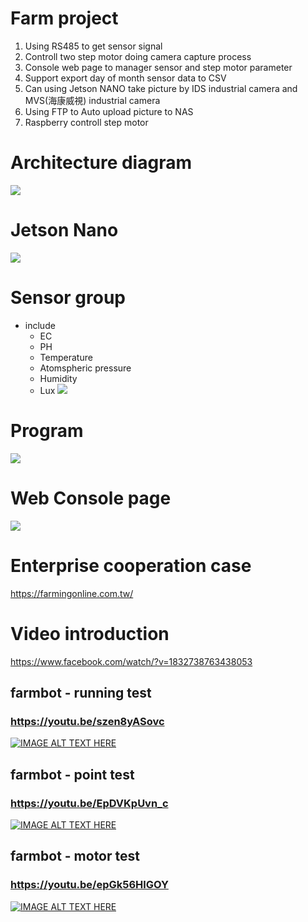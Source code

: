 # Farm project
1. Using RS485 to get sensor signal 
2. Controll two step motor doing camera capture process
3. Console web page to manager sensor and step motor parameter
4. Support export day of month sensor data to CSV 
5. Can using Jetson NANO take picture by IDS industrial camera and MVS(海康威視) industrial camera
6. Using FTP to Auto upload picture to NAS 
7. Raspberry controll step motor

# Architecture diagram
![](https://i.imgur.com/z71rRYA.png)
# Jetson Nano 
![](https://d11vq4vh3begny.cloudfront.net/img/tmp/1EP/BOo6z/Lo/5LvB5/Zg)

# Sensor group
* include 
  * EC
  * PH
  * Temperature
  * Atomspheric pressure
  * Humidity
  * Lux
![](https://d11vq4vh3begny.cloudfront.net/img/tmp/1EP/BOo6z/Lo/Dgd3r/Zg)

# Program
![](https://d11vq4vh3begny.cloudfront.net/img/tmp/1EP/BOo6z/Lo/J4voK/Zg)

# Web Console page
![](https://i.imgur.com/ECX5wnx.png)

# Enterprise cooperation case
https://farmingonline.com.tw/

# Video introduction
https://www.facebook.com/watch/?v=1832738763438053

## farmbot - running test
### https://youtu.be/szen8yASovc
[![IMAGE ALT TEXT HERE](https://img.youtube.com/vi/szen8yASovc/0.jpg)](https://www.youtube.com/watch?v=szen8yASovc)

## farmbot - point test
### https://youtu.be/EpDVKpUvn_c
[![IMAGE ALT TEXT HERE](https://img.youtube.com/vi/EpDVKpUvn_c/0.jpg)](https://www.youtube.com/watch?v=EpDVKpUvn_c)

## farmbot - motor test
### https://youtu.be/epGk56HlGOY
[![IMAGE ALT TEXT HERE](https://img.youtube.com/vi/epGk56HlGOY/0.jpg)](https://www.youtube.com/watch?v=epGk56HlGOY)
